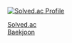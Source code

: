 [![Solved.ac Profile](http://mazassumnida.wtf/api/v2/generate_badge?boj=hyeondo)](https://solved.ac/hyeondo/)

[Solved.ac](https://solved.ac/profile/hyeondo)
<br>
[Baekjoon](https://www.acmicpc.net/user/hyeondo)
<br>

